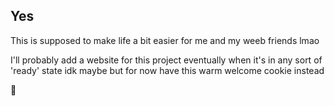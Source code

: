 ## Yes
This is supposed to make life a bit easier for me and my weeb friends lmao 

I'll probably add a website for this project eventually when it's in any sort of 'ready' state idk maybe but for now have this warm welcome cookie instead 

🍪
